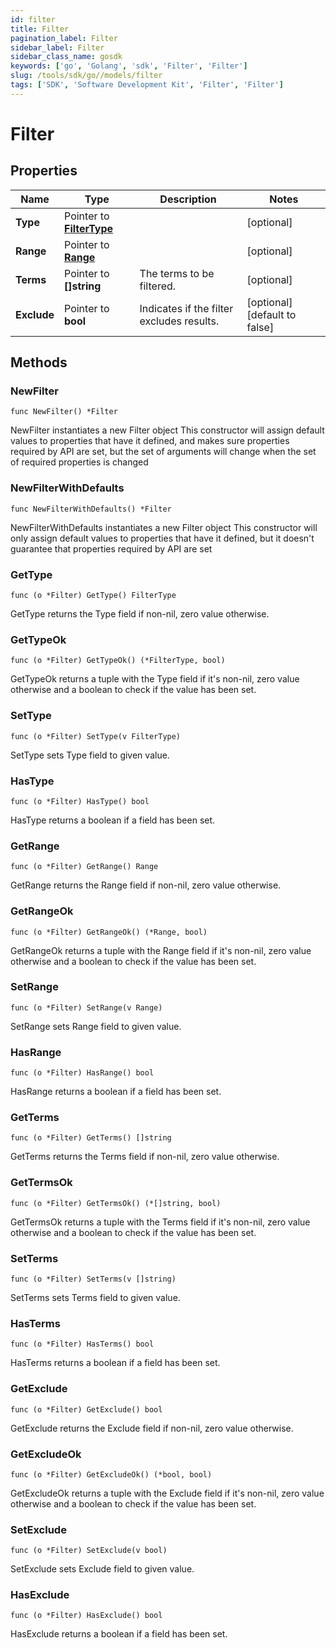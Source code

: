 ```yaml
---
id: filter
title: Filter
pagination_label: Filter
sidebar_label: Filter
sidebar_class_name: gosdk
keywords: ['go', 'Golang', 'sdk', 'Filter', 'Filter'] 
slug: /tools/sdk/go//models/filter
tags: ['SDK', 'Software Development Kit', 'Filter', 'Filter']
---
```


# Filter

## Properties

Name | Type | Description | Notes
------------ | ------------- | ------------- | -------------
**Type** | Pointer to [**FilterType**](filter-type) |  | [optional] 
**Range** | Pointer to [**Range**](range) |  | [optional] 
**Terms** | Pointer to **[]string** | The terms to be filtered. | [optional] 
**Exclude** | Pointer to **bool** | Indicates if the filter excludes results. | [optional] [default to false]

## Methods

### NewFilter

`func NewFilter() *Filter`

NewFilter instantiates a new Filter object
This constructor will assign default values to properties that have it defined,
and makes sure properties required by API are set, but the set of arguments
will change when the set of required properties is changed

### NewFilterWithDefaults

`func NewFilterWithDefaults() *Filter`

NewFilterWithDefaults instantiates a new Filter object
This constructor will only assign default values to properties that have it defined,
but it doesn't guarantee that properties required by API are set

### GetType

`func (o *Filter) GetType() FilterType`

GetType returns the Type field if non-nil, zero value otherwise.

### GetTypeOk

`func (o *Filter) GetTypeOk() (*FilterType, bool)`

GetTypeOk returns a tuple with the Type field if it's non-nil, zero value otherwise
and a boolean to check if the value has been set.

### SetType

`func (o *Filter) SetType(v FilterType)`

SetType sets Type field to given value.

### HasType

`func (o *Filter) HasType() bool`

HasType returns a boolean if a field has been set.

### GetRange

`func (o *Filter) GetRange() Range`

GetRange returns the Range field if non-nil, zero value otherwise.

### GetRangeOk

`func (o *Filter) GetRangeOk() (*Range, bool)`

GetRangeOk returns a tuple with the Range field if it's non-nil, zero value otherwise
and a boolean to check if the value has been set.

### SetRange

`func (o *Filter) SetRange(v Range)`

SetRange sets Range field to given value.

### HasRange

`func (o *Filter) HasRange() bool`

HasRange returns a boolean if a field has been set.

### GetTerms

`func (o *Filter) GetTerms() []string`

GetTerms returns the Terms field if non-nil, zero value otherwise.

### GetTermsOk

`func (o *Filter) GetTermsOk() (*[]string, bool)`

GetTermsOk returns a tuple with the Terms field if it's non-nil, zero value otherwise
and a boolean to check if the value has been set.

### SetTerms

`func (o *Filter) SetTerms(v []string)`

SetTerms sets Terms field to given value.

### HasTerms

`func (o *Filter) HasTerms() bool`

HasTerms returns a boolean if a field has been set.

### GetExclude

`func (o *Filter) GetExclude() bool`

GetExclude returns the Exclude field if non-nil, zero value otherwise.

### GetExcludeOk

`func (o *Filter) GetExcludeOk() (*bool, bool)`

GetExcludeOk returns a tuple with the Exclude field if it's non-nil, zero value otherwise
and a boolean to check if the value has been set.

### SetExclude

`func (o *Filter) SetExclude(v bool)`

SetExclude sets Exclude field to given value.

### HasExclude

`func (o *Filter) HasExclude() bool`

HasExclude returns a boolean if a field has been set.


